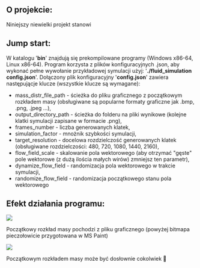 ## O projekcie:
Niniejszy niewielki projekt stanowi 

## Jump start:
W katalogu '**bin**' znajdują się prekompilowane programy (Windows x86-64, Linux x86-64).
Program korzysta z plików konfiguracyjnych .json, aby wykonać pełne wywołanie przykładowej symulacji użyj: '**./fluid_simulation config.json**'.
Dołączony plik konfiguracyjny '**config.json**' zawiera następującje klucze (wszystkie klucze są wymagane):
  - mass_distr_file_path - ścieżka do pliku graficznego z początkowym rozkładem masy (obsługiwane są popularne formaty graficzne jak .bmp, .png, .jpeg ...),
  - output_directory_path - ścieżka do folderu na pliki wynikowe (kolejne klatki symulacji zapisane w formacie .png),
  - frames_number - liczba generowanych klatek,
  - simulation_factor - mnożnik szybkości symulacji,
  - target_resolution - docelowa rozdzielczość generowanych klatek (obsługiwane rozdzielczości: 480, 720, 1080, 1440, 2160),
  - flow_field_scale - skalowanie pola wektorowego (aby otrzymać "gęste" pole wektorowe (z dużą ilościa małych wirów) zmniejsz ten parametr),
  - dynamize_flow_field - randomizacja pola wektorowego w trakcie symulacji,
  - randomize_flow_field - randomizacja początkowego stanu pola wektorowego

## Efekt działania programu:
![](https://github.com/Michal-Szczygiel/fluid_simulation/blob/main/fluid_sim.gif)

Początkowy rozkład masy pochodzi z pliku graficznego (powyżej bitmapa pieczołowicie przygotowana w MS Paint)


![](https://github.com/Michal-Szczygiel/fluid_simulation/blob/main/fluid_sim_2.gif)

Początkowym rozkładem masy może być dosłownie cokolwiek 🎲
